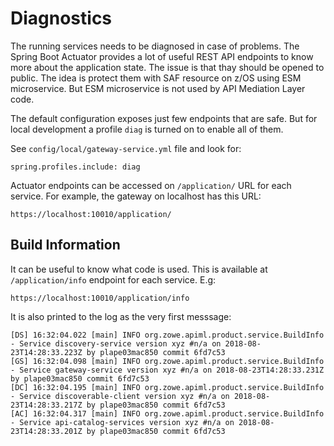 # Diagnostics

The running services needs to be diagnosed in case of problems. The Spring Boot Actuator provides a lot of useful REST API endpoints to know more about the application state. The issue is that thay should be opened to public. The idea is protect them with SAF resource on z/OS using ESM microservice. But ESM microservice is not used by API Mediation Layer code.

The default configuration exposes just few endpoints that are safe. But for local development a profile `diag` is turned on to enable all of them. 

See `config/local/gateway-service.yml` file and look for:

    spring.profiles.include: diag


Actuator endpoints can be accessed on `/application/` URL for each service. 
For example, the gateway on localhost has this URL:

    https://localhost:10010/application/


## Build Information

It can be useful to know what code is used. This is available at `/application/info` endpoint for each service. E.g:

    https://localhost:10010/application/info


It is also printed to the log as the very first messsage:

    [DS] 16:32:04.022 [main] INFO org.zowe.apiml.product.service.BuildInfo - Service discovery-service version xyz #n/a on 2018-08-23T14:28:33.223Z by plape03mac850 commit 6fd7c53
    [GS] 16:32:04.098 [main] INFO org.zowe.apiml.product.service.BuildInfo - Service gateway-service version xyz #n/a on 2018-08-23T14:28:33.231Z by plape03mac850 commit 6fd7c53
    [DC] 16:32:04.195 [main] INFO org.zowe.apiml.product.service.BuildInfo - Service discoverable-client version xyz #n/a on 2018-08-23T14:28:33.217Z by plape03mac850 commit 6fd7c53
    [AC] 16:32:04.317 [main] INFO org.zowe.apiml.product.service.BuildInfo - Service api-catalog-services version xyz #n/a on 2018-08-23T14:28:33.201Z by plape03mac850 commit 6fd7c53
